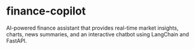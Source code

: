 # finance-copilot
AI-powered finance assistant that provides real-time market insights, charts, news summaries, and an interactive chatbot using LangChain and FastAPI.
